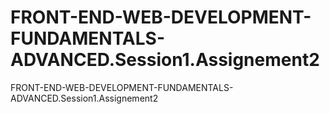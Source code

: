 # FRONT-END-WEB-DEVELOPMENT-FUNDAMENTALS-ADVANCED.Session1.Assignement2
FRONT-END-WEB-DEVELOPMENT-FUNDAMENTALS-ADVANCED.Session1.Assignement2

